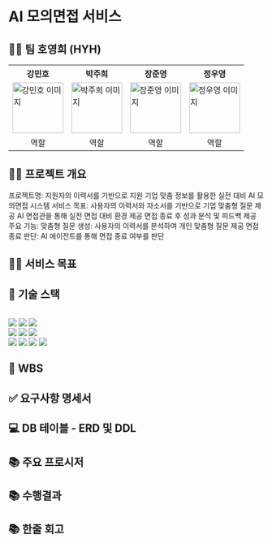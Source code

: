 # AI 모의면접 서비스
## 👩‍🏫 팀 호영희 (HYH)
<table>
  <tr>
    <th>강민호</th>
    <th>박주희</th>
    <th>장준영</th>
    <th>정우영</th>
  </tr>
  <tr>
    <td><img src="https://github.com/user-attachments/assets/72bbcb66-8e4f-4936-8701-10e7e2c46471" width="100px" alt="강민호 이미지"></td>
    <td><img src="https://github.com/user-attachments/assets/72bbcb66-8e4f-4936-8701-10e7e2c46471" width="100px" alt="박주희 이미지"></td>
    <td><img src="https://github.com/user-attachments/assets/72bbcb66-8e4f-4936-8701-10e7e2c46471" width="100px" alt="장준영 이미지"></td>
    <td><img src="https://github.com/user-attachments/assets/72bbcb66-8e4f-4936-8701-10e7e2c46471" width="100px" alt="정우영 이미지"></td>
  </tr>
  <tr>
    <td align="center">역할</td>
    <td align="center">역할</td>
    <td align="center">역할</td>
    <td align="center">역할</td>

  </tr>
</table>



## 👨‍🏫 프로젝트 개요
프로젝트명: 지원자의 이력서를 기반으로 지원 기업 맞춤 정보를 활용한 실전 대비 AI 모의면접 시스템
서비스 목표: 
사용자의 이력서와 자소서를 기반으로 기업 맞춤형 질문 제공
AI 면접관을 통해 실전 면접 대비 환경 제공
면접 종료 후 성과 분석 및 피드백 제공
주요 기능:
맞춤형 질문 생성: 사용자의 이력서를 분석하여 개인 맞춤형 질문 제공
면접 종료 판단: AI 에이전트를 통해 면접 종료 여부를 판단

## 👩‍🏫 서비스 목표

## 🔨 기술 스택
<br>
<img src="https://img.shields.io/badge/python-3776AB?style=for-the-badge&logo=python&logoColor=white">
<img src="https://img.shields.io/badge/django-092E20?style=for-the-badge&logo=django&logoColor=white">
<img src="https://img.shields.io/badge/fastapi-00A187?style=for-the-badge&logo=fastapi&logoColor=white">
<br>
<img src="https://img.shields.io/badge/html-FF5733?style=for-the-badge&logo=html5&logoColor=white">
<img src="https://img.shields.io/badge/css-1572B6?style=for-the-badge&logo=css3&logoColor=white">
<img src="https://img.shields.io/badge/javascript-F0DB4F?style=for-the-badge&logo=javascript&logoColor=black">
<br>
<img src="https://img.shields.io/badge/mysql-FF4500?style=for-the-badge&logo=mysql&logoColor=white"> 
<img src="https://img.shields.io/badge/docker-944AEB?style=for-the-badge&logo=docker&logoColor=white">
<img src="https://img.shields.io/badge/dockercompose-FF1493?style=for-the-badge&logo=dockercompose&logoColor=white">
<img src="https://img.shields.io/badge/AWS-FF9900?style=for-the-badge&logo=amazonaws&logoColor=white">

## 📝 WBS

## ✅ 요구사항 명세서

## 💻 DB 테이블 - ERD 및 DDL

## 📚 주요 프로시저

## 📚 수행결과

## 📚 한줄 회고
